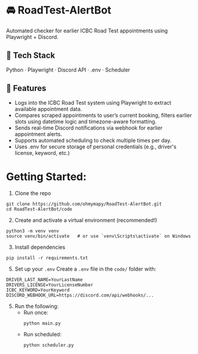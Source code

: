 # 🚘 RoadTest-AlertBot
Automated checker for earlier ICBC Road Test appointments using Playwright + Discord.

## 🔧 Tech Stack
Python · Playwright · Discord API · .env · Scheduler

## 📌 Features
- Logs into the ICBC Road Test system using Playwright to extract available appointment data.
- Compares scraped appointments to user’s current booking, filters earlier slots using datetime logic and timezone-aware formatting.
- Sends real-time Discord notifications via webhook for earlier appointment alerts.
- Supports automated scheduling to check multiple times per day.
- Uses .env for secure storage of personal credentials (e.g., driver's license, keyword, etc.)

# Getting Started:
1. Clone the repo
```
git clone https://github.com/ohmymapy/RoadTest-AlertBot.git
cd RoadTest-AlertBot/code
```

2. Create and activate a virtual environment (recommended!)
```
python3 -m venv venv
source venv/bin/activate   # or use `venv\Scripts\activate` on Windows
```

3. Install dependencies
```
pip install -r requirements.txt
```

5. Set up your `.env`
Create a `.env` file in the `code/` folder with:
```
DRIVER_LAST_NAME=YourLastName
DRIVERS_LICENSE=YourLicenseNumber
ICBC_KEYWORD=YourKeyword
DISCORD_WEBHOOK_URL=https://discord.com/api/webhooks/...
```

5. Run the following:
   - Run once:
     ```
     python main.py
     ```
   - Run scheduled:
     ```
     python scheduler.py
     ```
     
